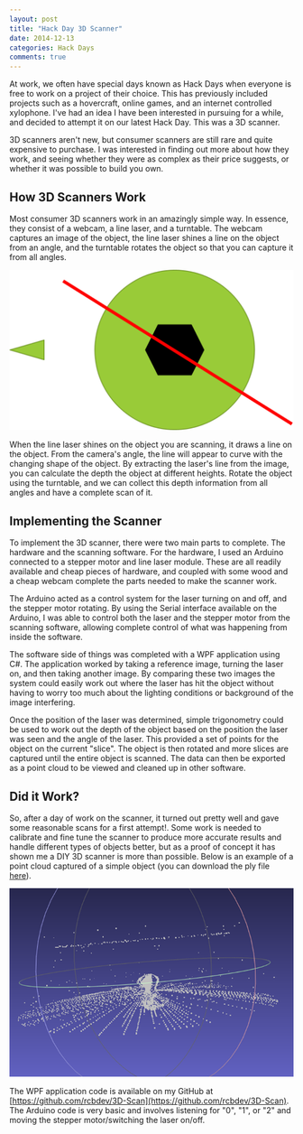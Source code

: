 ```yaml
---
layout: post
title: "Hack Day 3D Scanner"
date: 2014-12-13
categories: Hack Days
comments: true
---
```


At work, we often have special days known as Hack Days when everyone is free to work on a project of their choice. This has previously included projects such as a hovercraft, online games, and an internet controlled xylophone. I've had an idea I have been interested in pursuing for a while, and decided to attempt it on our latest Hack Day. This was a 3D scanner.

3D scanners aren't new, but consumer scanners are still rare and quite expensive to purchase. I was interested in finding out more about how they work, and seeing whether they were as complex as their price suggests, or whether it was possible to build you own.

## How 3D Scanners Work

Most consumer 3D scanners work in an amazingly simple way. In essence, they consist of a webcam, a line laser, and a turntable. The webcam captures an image of the object, the line laser shines a line on the object from an angle, and the turntable rotates the object so that you can capture it from all angles.

![Overview of Scanner](/images/post_images/3D_scanner/overview.png)

When the line laser shines on the object you are scanning, it draws a line on the object. From the camera's angle, the line will appear to curve with the changing shape of the object. By extracting the laser's line from the image, you can calculate the depth the object at different heights. Rotate the object using the turntable, and we can collect this depth information from all angles and have a complete scan of it.

## Implementing the Scanner

To implement the 3D scanner, there were two main parts to complete. The hardware and the scanning software. For the hardware, I used an Arduino connected to a stepper motor and line laser module. These are all readily available and cheap pieces of hardware, and coupled with some wood and a cheap webcam complete the parts needed to make the scanner work.

The Arduino acted as a control system for the laser turning on and off, and the stepper motor rotating. By using the Serial interface available on the Arduino, I was able to control both the laser and the stepper motor from the scanning software, allowing complete control of what was happening from inside the software.

The software side of things was completed with a WPF application using C#. The application worked by taking a reference image, turning the laser on, and then taking another image. By comparing these two images the system could easily work out where the laser has hit the object without having to worry too much about the lighting conditions or background of the image interfering.

Once the position of the laser was determined, simple trigonometry could be used to work out the depth of the object based on the position the laser was seen and the angle of the laser. This provided a set of points for the object on the current "slice". The object is then rotated and more slices are captured until the entire object is scanned. The data can then be exported as a point cloud to be viewed and cleaned up in other software.

## Did it Work?

So, after a day of work on the scanner, it turned out pretty well and gave some reasonable scans for a first attempt!. Some work is needed to calibrate and fine tune the scanner to produce more accurate results and handle different types of objects better, but as a proof of concept it has shown me a DIY 3D scanner is more than possible. Below is an example of a point cloud captured of a simple object (you can download the ply file [here](/files/3dscan.ply)).

![Example scan](/images/post_images/3D_scanner/example_scan.png)

The WPF application code is available on my GitHub at [https://github.com/rcbdev/3D-Scan](https://github.com/rcbdev/3D-Scan). The Arduino code is very basic and involves listening for "0", "1", or "2" and moving the stepper motor/switching the laser on/off.